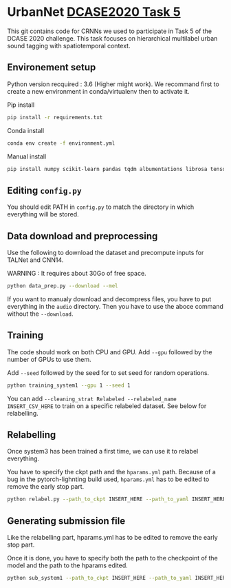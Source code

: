 # UrbanNet [DCASE2020 Task 5](http://dcase.community/challenge2020/task-urban-sound-tagging-with-spatiotemporal-context)

This git contains code for CRNNs we used to participate in Task 5 of the DCASE 2020 challenge. This task focuses on hierarchical multilabel urban sound tagging with spatiotemporal context.

## Environement setup

Python version recquired : 3.6 (Higher might work).
We recommand first to create a new environment in conda/virtualenv then to activate it.

Pip install

~~~bash
pip install -r requirements.txt
~~~

Conda install

~~~bash
conda env create -f environment.yml
~~~

Manual install

~~~bash
pip install numpy scikit-learn pandas tqdm albumentations librosa tensorboard torch torchvision oyaml pytorch-lightning numba==0.49
~~~

## Editing `config.py`

You should edit PATH in `config.py` to match the directory in which everything will be stored.

## Data download and preprocessing

Use the following to download the dataset and precompute inputs for TALNet and CNN14.

WARNING : It requires about 30Go of free space.

~~~bash
python data_prep.py --download --mel
~~~

If you want to manualy download and decompress files, you have to put everything in the `audio` directory. Then you have to use the aboce command without the `--download`.

## Training

The code should work on both CPU and GPU.
Add `--gpu` followed by the number of GPUs to use them.

Add `--seed` followed by the seed for to set seed for random operations.

~~~bash
python training_system1 --gpu 1 --seed 1
~~~

You can add `--cleaning_strat Relabeled --relabeled_name INSERT_CSV_HERE` to train on a specific relabeled dataset. See below for relabelling.

## Relabelling

Once system3 has been trained a first time, we can use it to relabel everything.

You have to specify the ckpt path and the `hparams.yml` path. Because of a bug in the pytorch-lighnting build used, `hparams.yml` has to be edited to remove the early stop part.

~~~bash
python relabel.py --path_to_ckpt INSERT_HERE --path_to_yaml INSERT_HERE
~~~

## Generating submission file

Like the relabelling part, hparams.yml has to be edited to remove the early stop part.

Once it is done, you have to specify both the path to the checkpoint of the model and the path to the hparams edited.

~~~bash
python sub_system1 --path_to_ckpt INSERT_HERE --path_to_yaml INSERT_HERE
~~~
